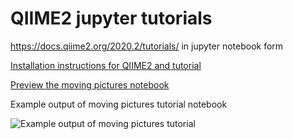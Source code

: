 # QIIME2 jupyter tutorials
https://docs.qiime2.org/2020.2/tutorials/  in jupyter notebook form

[Installation instructions for QIIME2 and tutorial](https://github.com/voidlogic/qiime2-jupyter-tutorials/blob/master/qiime2_linux_tutorial.md)

[Preview the moving pictures notebook](https://nbviewer.jupyter.org/github/voidlogic/qiime2-jupyter-tutorials/blob/master/notebooks/qiime2-MovingPicturesTutorial.ipynb)

Example output of moving pictures tutorial notebook

![Example output of moving pictures tutorial](https://github.com/voidlogic/qiime2-jupyter-tutorials/blob/master/exampleoutput_qiime2jupyter.png)
